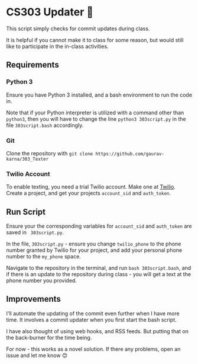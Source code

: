 # CS303 Updater :iphone:
This script simply checks for commit updates during class.

It is helpful if you cannot make it to class for some reason, but would still like to participate in the in-class activities.

## Requirements

### Python 3

Ensure you have Python 3 installed, and a bash environment to run the code in. 

Note that if your Python interpreter is utilized with a command other than ``` python3 ```, then you will have to change the line ``` python3 303script.py ``` in the file ``` 303script.bash ``` accordingly.

### Git

Clone the repository with ``` git clone https://github.com/gaurav-karna/303_Texter ```

### Twilio Account

To enable texting, you need a trial Twilio account. Make one at [Twilio](https://www.twilio.com/try-twilio). Create
a project, and get your projects ``` account_sid ``` and ``` auth_token ```. 

## Run Script

Ensure your the corresponding variables for ``` account_sid ``` and ``` auth_token ``` are saved 
in ``` 303script.py```. 

In the file, ``` 303script.py ``` - ensure you change ``` twilio_phone ``` to the phone number granted by Twilio for your project, and add your personal phone number to the ``` my_phone ``` space.

Navigate to the repository in the terminal, and run ``` bash 303script.bash ```, and if there is an update to the repository during class - you will get a text at the phone number you provided.

## Improvements
I'll automate the updating of the commit even further when I have more time. It involves a commit updater when you first start the bash script.

I have also thought of using web hooks, and RSS feeds. But putting that on the back-burner for the time being.

For now - this works as a novel solution. If there any problems, open an issue and let me know :blush:
